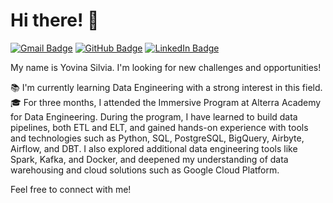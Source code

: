 # Hi there! 👋

[![Gmail Badge](https://img.shields.io/badge/-Gmail-D14836?style=flat&logo=Gmail&logoColor=white)](mailto:silviayovina@gmail.com)
[![GitHub Badge](https://img.shields.io/badge/-GitHub-181717?style=flat&logo=github&logoColor=white)](https://github.com/yyovinasilvia)
[![LinkedIn Badge](https://img.shields.io/badge/-LinkedIn-blue?style=flat&logo=Linkedin&logoColor=white)]([https://www.linkedin.com/in/your-linkedin-url/](https://www.linkedin.com/in/yovina-silvia-401567138/))

My name is Yovina Silvia. I'm looking for new challenges and opportunities!

📚 I'm currently learning Data Engineering with a strong interest in this field.
🎓 For three months, I attended the Immersive Program at Alterra Academy for Data Engineering. 
During the program, I have learned to build data pipelines, both ETL and ELT, and gained hands-on experience with tools and technologies such as Python, SQL, PostgreSQL, BigQuery, Airbyte, Airflow, and DBT. 
I also explored additional data engineering tools like Spark, Kafka, and Docker, and deepened my understanding of data warehousing and cloud solutions such as Google Cloud Platform.

Feel free to connect with me!
